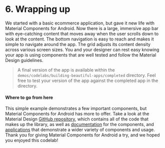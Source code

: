 # 6. Wrapping up

We started with a basic ecommerce application, but gave it new life with Material Components for Android. Now there is a large, immersive app bar with eye-catching content that moves away when the user scrolls down to look at the content. The bottom navigation is easy to reach and makes it simple to navigate around the app. The grid adjusts its content density across various screen sizes. You and your designer can rest easy knowing your app is using components that are well tested and follow the Material Design guidelines.


> A final version of the app is available within the `demos/codelabs/building-beautiful-apps/completed` directory. Feel free to test your version of the app against the completed app in the directory.


#### Where to go from here
This simple example demonstrates a few important components, but Material Components for Android has more to offer. Take a look at the Material Design [GitHub repository](https://github.com/material-components/material-components-android), which contains all of the code that makes up the library, as well as [documentation](https://material.io/components/android/catalog/) for the components, and [applications](https://github.com/material-components/material-components-android/tree/master/demos/java/io/material/demo/shrine) that demonstrate a wider variety of components and usage. Thank you for giving Material Components for Android a try, and we hoped you enjoyed this codelab!